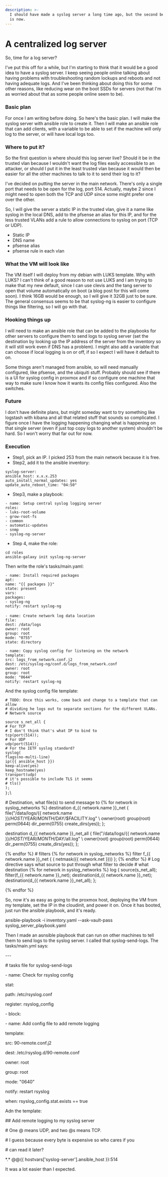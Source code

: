 ```yaml
---
description: >-
  I should have made a syslog server a long time ago, but the second best time
  is now.
---
```


# A centralized log server

So, time for a log server?

I've put this off for a while, but I'm starting to think that it would be a good idea to have a syslog server. I keep seeing people online talking about having problems with troubleshooting random lockups and reboots and not having adequate logs. And I've been thinking about doing this for some other reasons, like reducing wear on the boot SSDs for servers (not that I'm as worried about that as some people online seem to be).

### Basic plan <a href="#w1snyvjg7dpf" id="w1snyvjg7dpf"></a>

For once I am writing before doing. So here's the basic plan. I will make the syslog server with ansible role to create it. Then I will make an ansible role that can add clients, with a variable to be able to set if the machine will only log to the server, or will have local logs too.

### Where to put it? <a href="#m82defquubf" id="m82defquubf"></a>

So the first question is where should this log server live? Should it be in the trusted vlan because I wouldn't want the log files easily accessible to an attacker, or should I put it in the least trusted vlan because it would then be easier for all the other machines to talk to it to send their log to it?

I've decided on putting the server in the main network. There's only a single port that needs to be open for the log, port 514. Actually, maybe 2 since I might need to open both the TCP and UDP since some might prefer one over the other.

So, I will give the server a static IP in the trusted vlan, give it a name like syslog in the local DNS, add to the pfsense an alias for this IP, and for the less trusted VLANs add a rule to allow connections to syslog on port (TCP or UDP).

* Static IP
* DNS name
* pfsense alias
* pfsense rule in each vlan

### What the VM will look like <a href="#e0hnlxd1g76r" id="e0hnlxd1g76r"></a>

The VM itself I will deploy from my debian with LUKS template. Why with LUKS? I can't think of a good reason to not use LUKS and I am trying to make that my new default, since I can use clevis and the tang server to open that volume automatically on boot (a blog post for this will come soon). I think 16GB would be enough, so I will give it 32GB just to be sure. The general consensus seems to be that syslog-ng is easier to configure things like filtering, so I will go with that.

### Hooking things up <a href="#id-95m5ifhob0xp" id="id-95m5ifhob0xp"></a>

I will need to make an ansible role that can be added to the playbooks for other servers to configure them to send logs to syslog server (set the destination by looking up the IP address of the server from the inventory so it will still work even if DNS has a problem). I might also add a variable that can choose if local logging is on or off, if so I expect I will have it default to on.

Some things aren't managed from ansible, so will need manually configured, like pfsense, and the ubiquiti stuff. Probably should see if there is a UI for syslog config in proxmox and if so configure one machine that way to make sure I know how it wants its config files configured. Also the switches.

### Future <a href="#id-3cpt5iiz4kg" id="id-3cpt5iiz4kg"></a>

I don't have definite plans, but might someday want to try something like logstash with kibana and all that related stuff that sounds so complicated. I figure once I have the logging happening changing what is happening on that single server (even if just top copy logs to another system) shouldn't be hard. So I won't worry that far out for now.

### Execution <a href="#mdgreteydnur" id="mdgreteydnur"></a>

* Step1, pick an IP. I picked 253 from the main network because it is free.
* Step2, add it to the ansible inventory:

`syslog-server:`\
&#x20;   `ansible_host: x.x.x.253`\
&#x20;   `auto_install_normal_updates: yes`\
&#x20;   `update_auto_reboot_time: "04:50"`

* Step3, make a playbook:

`- name: Setup central syslog logging server`\
&#x20; `roles:`\
&#x20; `- luks-root-volume`\
&#x20; `- grow-root-fs`\
&#x20; `- common`\
&#x20; `- automatic-updates`\
&#x20; `- snmp`\
&#x20; `- syslog-ng-server`

* Step 4, make the role:

`cd roles`\
`ansible-galaxy init syslog-ng-server`

Then write the role's tasks/main.yaml:

`- name: Install required packages`\
&#x20; `apt:`\
&#x20;   `name: "{{ packages }}"`\
&#x20;   `state: present`\
&#x20; `vars:`\
&#x20;   `packages:`\
&#x20;     `- syslog-ng`\
&#x20; `notify: restart syslog-ng`\
\
`- name: Create network log data location`\
&#x20; `file:`\
&#x20;   `dest: /data/logs`\
&#x20;   `owner: root`\
&#x20;   `group: root`\
&#x20;   `mode: "0755"`\
&#x20;   `state: directory`

`- name: Copy syslog config for listening on the network`\
&#x20; `template:`\
&#x20;   `src: logs_from_network.conf.j2`\
&#x20;   `dest: /etc/syslog-ng/conf.d/logs_from_network.conf`\
&#x20;   `owner: root`\
&#x20;   `group: root`\
&#x20;   `mode: "0644"`\
&#x20; `notify: restart syslog-ng`





And the syslog config file template:

`# TODO: Once this works, come back and change to a template that can allow`\
`# dividing he logs out to separate sections for the different VLANs.`\
`# Network source`

`source s_net_all {`\
&#x20; `# For TCP`\
&#x20; `# I don't think that's what IP to bind to`\
&#x20; `tcp(port(514));`\
&#x20; `# For UDP`\
&#x20; `udp(port(514));`\
&#x20; `# For the IETF syslog standard?`\
&#x20; `syslog(`\
&#x20;   `flags(no-multi-line)`\
&#x20;   `ip({{ ansible_host }})`\
&#x20;   `keep-alive(yes)`\
&#x20;   `keep_hostname(yes)`\
&#x20;   `transport(udp)`\
&#x20;   `# it's possible to include TLS it seems`\
&#x20;   `# tls()`\
&#x20; `);`\
`};`\

\# Destination, what file(s) to send message to
\{% for network in syslog\_networks %\}
destination d\_\{{ network.name \}}\_net {
file("/data/logs/\{{ network.name \}}/$HOST/$YEAR/$MONTH/$DAY/$FACILITY.log" \\
owner(root) group(root) perm(0644) dir\_perm(0755) create\_dirs(yes));
};

destination d\_\{{ network.name \}}\_net\_all {
file("/data/logs/\{{ network.name \}}/$HOST/$YEAR/$MONTH/$DAY/all.log" \\
owner(root) group(root) perm(0644) dir\_perm(0755) create\_dirs(yes));
};

\{% endfor %\}
\# filters
\{% for network in syslog\_networks %\}
filter f\_\{{ network.name \}}\_net { ( netmask(\{{ network.net \}})) };
\{% endfor %\}
\# Log directive says what source to put through what filter to decide
\# what destination
\{% for network in syslog\_networks %\}
log {
source(s\_net\_all);
filter(f\_\{{ network.name \}}\_net);
destination(d\_\{{ network.name \}}\_net);
destination(d\_\{{ network.name \}}\_net\_all);
};

\{% endfor %\}

So, now it's as easy as going to the proxmox host, deploying the VM from my template, set the IP in the cloudinit, and power it on. Once it has booted, just run the ansible playbook, and it's ready.

ansible-playbook -i inventory.yaml --ask-vault-pass syslog\_server\_playbook.yaml

Then I made an asnsible playbook that can run on other machines to tell them to send logs to the syslog server. I called that syslog-send-logs. The tasks/main.yml says:

\---

\# tasks file for syslog-send-logs

\- name: Check for rsyslog config

stat:

path: /etc/rsyslog.conf

register: rsyslog\_config

\- block:

\- name: Add config file to add remote logging

template:

src: 90-remote.conf.j2

dest: /etc/rsyslog.d/90-remote.conf

owner: root

group: root

mode: "0640"

notify: restart rsyslog

when: rsyslog\_config.stat.exists == true

Adn the template:

\## Add remote logging to my syslog server

\# One @ means UDP, and two @s means TCP.

\# I guess because every byte is expensive so who cares if you

\# can read it later?

\*.\* @@\{{ hostvars\['syslog-server'].ansible\_host \}}:514

It was a lot easier than I expected.
